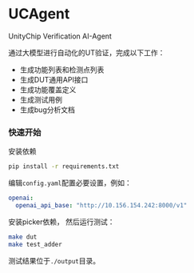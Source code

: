 # UCAgent
UnityChip Verification AI-Agent


通过大模型进行自动化的UT验证，完成以下工作：

- 生成功能列表和检测点列表
- 生成DUT通用API接口
- 生成功能覆盖定义
- 生成测试用例
- 生成bug分析文档

### 快速开始

安装依赖
```bash
pip install -r requirements.txt
```

编辑`config.yaml`配置必要设置，例如：

```yaml
openai:
  openai_api_base: "http://10.156.154.242:8000/v1"
```

安装picker依赖， 然后运行测试：
```bash
make dut
make test_adder
```

测试结果位于`./output`目录。
